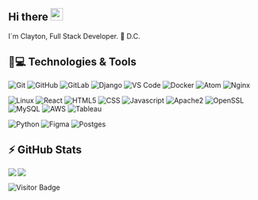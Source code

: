 ## Hi there <img src="https://media.giphy.com/media/hvRJCLFzcasrR4ia7z/giphy.gif" width="25px"></a>

I´m Clayton, Full Stack Developer. 📍 D.C.

## 🚀💻 Technologies & Tools

  ![Git](https://img.shields.io/badge/-Git-black?style=flat-square&logo=git)
  ![GitHub](https://img.shields.io/badge/-GitHub-181717?style=flat-square&logo=github)
  ![GitLab](https://img.shields.io/badge/-GitLab-FCA121?style=flat-square&logo=gitlab)
  ![Django](https://img.shields.io/badge/-Django-darkblue?style=flat-square&logo=django)
  ![VS Code](https://img.shields.io/badge/-VS%20Code-007ACC?style=flat-square&logo=visual-studio-code)
  ![Docker](https://img.shields.io/badge/-Docker-black?style=flat-square&logo=docker)
  ![Atom](https://img.shields.io/badge/-Atom?style=flat-square&logo=atom)
  ![Nginx](https://img.shields.io/badge/-Nginx?style=flat-square&logo=nginx)
  
  ![Linux](https://img.shields.io/badge/Linux-black?style=flat-square&logo=linux)
  ![React](https://img.shields.io/badge/React-black?style=flat-square&logo=react)
  ![HTML5](https://img.shields.io/badge/HTML5-0484cc?style=flat-square&logo=html5)
  ![CSS](https://img.shields.io/badge/CSS-black?style=flat-square&logo=css)
  ![Javascript](https://img.shields.io/badge/Javascript-black?style=flat-square&logo=javascript)
  ![Apache2](https://img.shields.io/badge/Apache2-black?style=flat-square&logo=apache)
  ![OpenSSL](https://img.shields.io/badge/OpenSSL-black?style=flat-square&logo=openssl)
  ![MySQL](https://img.shields.io/badge/-MySQL-black?style=flat-square&logo=mysql)
  ![AWS](https://img.shields.io/badge/-AWS-black?style=flat-square&logo=aws)
  ![Tableau](https://img.shields.io/badge/-Tableau-005571?style=flat-square&logo=tableau)

  ![Python](https://img.shields.io/badge/-Python-05150C?style=flat-square&logo=python)
  ![Figma](https://img.shields.io/badge/-Figma-0081CB?style=flat-square&logo=figma)
  ![Postges](https://img.shields.io/badge/-Postgres-black?style=flat-square&logo=postgres)


## ⚡ GitHub Stats

<img align="left" src="https://github-readme-stats.vercel.app/api?username=claytonseraphin&show_icons=true&count_private=true&theme=gruvbox" />
<img src="https://github-readme-stats.vercel.app/api/top-langs/?username=claytonseraphin&layout=compact&count_private=true&theme=gruvbox" />
<!--
<img src="https://github-readme-stats.vercel.app/api/wakatime?username=claytonseraphin&theme=gruvbox" />
-->
<!--
<a href="https://github.com/rafi0101/Android-Room-Database-Backup" target="_blank"><img align="center" src="https://github-readme-stats.vercel.app/api/pin/?username=claytonseraphin&repo=Android-Room-Database-Backup&theme=gruvbox""></a>
-->
<!--
<a href="https://github.com/claytonseraphin/Stundenplan" target="_blank"><img align="center" src="https://github-readme-stats.vercel.app/api/pin/?username=rafi0101&repo=Stundenplan&theme=gruvbox""></a>
-->
<!--
<a href="https://github.com/claytonseraphin/traefik-ssl-certificate-exporter" target="_blank"><img align="center" src="https://github-readme-stats.vercel.app/api/pin/?username=claytonseraphin&repo=traefik-ssl-certificate-exporter&theme=gruvbox""></a>
-->
<!--
<a href="https://github.com/claytonseraphin/logstash-pipelines" target="_blank"><img align="center" src="https://github-readme-stats.vercel.app/api/pin/?username=claytonseraphin&repo=logstash-pipelines&theme=gruvbox""></a>
-->

![Visitor Badge](https://visitor-badge.laobi.icu/badge?page_id=claytonseraphin.claytonseraphin)
